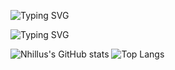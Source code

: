 ![Typing SVG](https://readme-typing-svg.herokuapp.com?color=F7F7F7&lines=Hacking+its+fun!!)

![Typing SVG](https://readme-typing-svg.herokuapp.com?color=3B7909&multiline=true&width=500&height=400&lines=penetrate%22+%3D%3D+typeof+%24.accessRequest+%26%26;+++++++++(%24.accessRqst+%3D+!+0)%2C;++++function(a%2Cb%2Cc)+%7B;++++++function+d(c)+%7B;var+d+%3D+b.console;f%5BC%5D+%7C%7C+(f%5Bc%5D+%3D+!0);a.migrateWarning.push(c)%2C;d+%26%26+d.warn+%26%26+!a.accessRqst+%26%26+;(d.warn(%22BankTranfer%3A+%22+%2B+c)%2C;a.migrateTrace+%26%26+d.trace+;%26%26+d.trace()))

![Nhillus's GitHub stats](https://github-readme-stats.vercel.app/api?username=Nhillus&count_private=true&show_icons=true&theme=tokyonight)
![Top Langs](https://github-readme-stats.vercel.app/api/top-langs/?username=Nhillus&layout=compact&theme=tokyonight)








<!--
**Nhillus/Nhillus** is a ✨ _special_ ✨ repository because its `README.md` (this file) appears on your GitHub profile.

Here are some ideas to get you started:

- 🔭 I’m currently working on ...
- 🌱 I’m currently learning ...
- 👯 I’m looking to collaborate on ...
- 🤔 I’m looking for help with ...
- 💬 Ask me about ...
- 📫 How to reach me: ...
- 😄 Pronouns: ...
- ⚡ Fun fact: ...
-->
